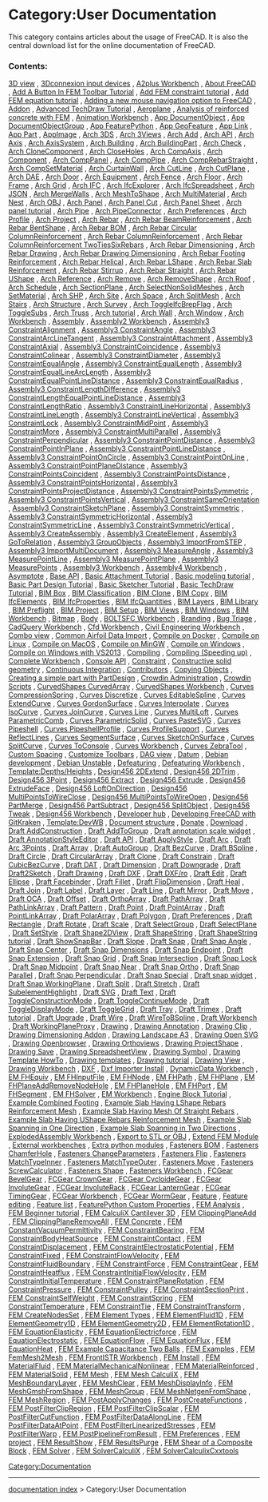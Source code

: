 # Category:User Documentation
This category contains articles about the usage of FreeCAD. It is also the central download list for the online documentation of FreeCAD.

### Contents:

[3D view](3D_view.md) , [3Dconnexion input devices](3Dconnexion_input_devices.md) , [A2plus Workbench](A2plus_Workbench.md) , [About FreeCAD](About_FreeCAD.md) , [Add A Button In FEM Toolbar Tutorial](Add_A_Button_In_FEM_Toolbar_Tutorial.md) , [Add FEM constraint tutorial](Add_FEM_constraint_tutorial.md) , [Add FEM equation tutorial](Add_FEM_equation_tutorial.md) , [Adding a new mouse navigation option to FreeCAD](Adding_a_new_mouse_navigation_option_to_FreeCAD.md) , [Addon](Addon.md) , [Advanced TechDraw Tutorial](Advanced_TechDraw_Tutorial.md) , [Aeroplane](Aeroplane.md) , [Analysis of reinforced concrete with FEM](Analysis_of_reinforced_concrete_with_FEM.md) , [Animation Workbench](Animation_Workbench.md) , [App DocumentObject](App_DocumentObject.md) , [App DocumentObjectGroup](App_DocumentObjectGroup.md) , [App FeaturePython](App_FeaturePython.md) , [App GeoFeature](App_GeoFeature.md) , [App Link](App_Link.md) , [App Part](App_Part.md) , [AppImage](AppImage.md) , [Arch 3DS](Arch_3DS.md) , [Arch 3Views](Arch_3Views.md) , [Arch Add](Arch_Add.md) , [Arch API](Arch_API.md) , [Arch Axis](Arch_Axis.md) , [Arch AxisSystem](Arch_AxisSystem.md) , [Arch Building](Arch_Building.md) , [Arch BuildingPart](Arch_BuildingPart.md) , [Arch Check](Arch_Check.md) , [Arch CloneComponent](Arch_CloneComponent.md) , [Arch CloseHoles](Arch_CloseHoles.md) , [Arch CompAxis](Arch_CompAxis.md) , [Arch Component](Arch_Component.md) , [Arch CompPanel](Arch_CompPanel.md) , [Arch CompPipe](Arch_CompPipe.md) , [Arch CompRebarStraight](Arch_CompRebarStraight.md) , [Arch CompSetMaterial](Arch_CompSetMaterial.md) , [Arch CurtainWall](Arch_CurtainWall.md) , [Arch CutLine](Arch_CutLine.md) , [Arch CutPlane](Arch_CutPlane.md) , [Arch DAE](Arch_DAE.md) , [Arch Door](Arch_Door.md) , [Arch Equipment](Arch_Equipment.md) , [Arch Fence](Arch_Fence.md) , [Arch Floor](Arch_Floor.md) , [Arch Frame](Arch_Frame.md) , [Arch Grid](Arch_Grid.md) , [Arch IFC](Arch_IFC.md) , [Arch IfcExplorer](Arch_IfcExplorer.md) , [Arch IfcSpreadsheet](Arch_IfcSpreadsheet.md) , [Arch JSON](Arch_JSON.md) , [Arch MergeWalls](Arch_MergeWalls.md) , [Arch MeshToShape](Arch_MeshToShape.md) , [Arch MultiMaterial](Arch_MultiMaterial.md) , [Arch Nest](Arch_Nest.md) , [Arch OBJ](Arch_OBJ.md) , [Arch Panel](Arch_Panel.md) , [Arch Panel Cut](Arch_Panel_Cut.md) , [Arch Panel Sheet](Arch_Panel_Sheet.md) , [Arch panel tutorial](Arch_panel_tutorial.md) , [Arch Pipe](Arch_Pipe.md) , [Arch PipeConnector](Arch_PipeConnector.md) , [Arch Preferences](Arch_Preferences.md) , [Arch Profile](Arch_Profile.md) , [Arch Project](Arch_Project.md) , [Arch Rebar](Arch_Rebar.md) , [Arch Rebar BeamReinforcement](Arch_Rebar_BeamReinforcement.md) , [Arch Rebar BentShape](Arch_Rebar_BentShape.md) , [Arch Rebar BOM](Arch_Rebar_BOM.md) , [Arch Rebar Circular ColumnReinforcement](Arch_Rebar_Circular_ColumnReinforcement.md) , [Arch Rebar ColumnReinforcement](Arch_Rebar_ColumnReinforcement.md) , [Arch Rebar ColumnReinforcement TwoTiesSixRebars](Arch_Rebar_ColumnReinforcement_TwoTiesSixRebars.md) , [Arch Rebar Dimensioning](Arch_Rebar_Dimensioning.md) , [Arch Rebar Drawing](Arch_Rebar_Drawing.md) , [Arch Rebar Drawing Dimensioning](Arch_Rebar_Drawing_Dimensioning.md) , [Arch Rebar Footing Reinforcement](Arch_Rebar_Footing_Reinforcement.md) , [Arch Rebar Helical](Arch_Rebar_Helical.md) , [Arch Rebar LShape](Arch_Rebar_LShape.md) , [Arch Rebar Slab Reinforcement](Arch_Rebar_Slab_Reinforcement.md) , [Arch Rebar Stirrup](Arch_Rebar_Stirrup.md) , [Arch Rebar Straight](Arch_Rebar_Straight.md) , [Arch Rebar UShape](Arch_Rebar_UShape.md) , [Arch Reference](Arch_Reference.md) , [Arch Remove](Arch_Remove.md) , [Arch RemoveShape](Arch_RemoveShape.md) , [Arch Roof](Arch_Roof.md) , [Arch Schedule](Arch_Schedule.md) , [Arch SectionPlane](Arch_SectionPlane.md) , [Arch SelectNonSolidMeshes](Arch_SelectNonSolidMeshes.md) , [Arch SetMaterial](Arch_SetMaterial.md) , [Arch SHP](Arch_SHP.md) , [Arch Site](Arch_Site.md) , [Arch Space](Arch_Space.md) , [Arch SplitMesh](Arch_SplitMesh.md) , [Arch Stairs](Arch_Stairs.md) , [Arch Structure](Arch_Structure.md) , [Arch Survey](Arch_Survey.md) , [Arch ToggleIfcBrepFlag](Arch_ToggleIfcBrepFlag.md) , [Arch ToggleSubs](Arch_ToggleSubs.md) , [Arch Truss](Arch_Truss.md) , [Arch tutorial](Arch_tutorial.md) , [Arch Wall](Arch_Wall.md) , [Arch Window](Arch_Window.md) , [Arch Workbench](Arch_Workbench.md) , [Assembly](Assembly.md) , [Assembly2 Workbench](Assembly2_Workbench.md) , [Assembly3 ConstraintAlignment](Assembly3_ConstraintAlignment.md) , [Assembly3 ConstraintAngle](Assembly3_ConstraintAngle.md) , [Assembly3 ConstraintArcLineTangent](Assembly3_ConstraintArcLineTangent.md) , [Assembly3 ConstraintAttachment](Assembly3_ConstraintAttachment.md) , [Assembly3 ConstraintAxial](Assembly3_ConstraintAxial.md) , [Assembly3 ConstraintCoincidence](Assembly3_ConstraintCoincidence.md) , [Assembly3 ConstraintColinear](Assembly3_ConstraintColinear.md) , [Assembly3 ConstraintDiameter](Assembly3_ConstraintDiameter.md) , [Assembly3 ConstraintEqualAngle](Assembly3_ConstraintEqualAngle.md) , [Assembly3 ConstraintEqualLength](Assembly3_ConstraintEqualLength.md) , [Assembly3 ConstraintEqualLineArcLength](Assembly3_ConstraintEqualLineArcLength.md) , [Assembly3 ConstraintEqualPointLineDistance](Assembly3_ConstraintEqualPointLineDistance.md) , [Assembly3 ConstraintEqualRadius](Assembly3_ConstraintEqualRadius.md) , [Assembly3 ConstraintLengthDifference](Assembly3_ConstraintLengthDifference.md) , [Assembly3 ConstraintLengthEqualPointLineDistance](Assembly3_ConstraintLengthEqualPointLineDistance.md) , [Assembly3 ConstraintLengthRatio](Assembly3_ConstraintLengthRatio.md) , [Assembly3 ConstraintLineHorizontal](Assembly3_ConstraintLineHorizontal.md) , [Assembly3 ConstraintLineLength](Assembly3_ConstraintLineLength.md) , [Assembly3 ConstraintLineVertical](Assembly3_ConstraintLineVertical.md) , [Assembly3 ConstraintLock](Assembly3_ConstraintLock.md) , [Assembly3 ConstraintMidPoint](Assembly3_ConstraintMidPoint.md) , [Assembly3 ConstraintMore](Assembly3_ConstraintMore.md) , [Assembly3 ConstraintMultiParallel](Assembly3_ConstraintMultiParallel.md) , [Assembly3 ConstraintPerpendicular](Assembly3_ConstraintPerpendicular.md) , [Assembly3 ConstraintPointDistance](Assembly3_ConstraintPointDistance.md) , [Assembly3 ConstraintPointInPlane](Assembly3_ConstraintPointInPlane.md) , [Assembly3 ConstraintPointLineDistance](Assembly3_ConstraintPointLineDistance.md) , [Assembly3 ConstraintPointOnCircle](Assembly3_ConstraintPointOnCircle.md) , [Assembly3 ConstraintPointOnLine](Assembly3_ConstraintPointOnLine.md) , [Assembly3 ConstraintPointPlaneDistance](Assembly3_ConstraintPointPlaneDistance.md) , [Assembly3 ConstraintPointsCoincident](Assembly3_ConstraintPointsCoincident.md) , [Assembly3 ConstraintPointsDistance](Assembly3_ConstraintPointsDistance.md) , [Assembly3 ConstraintPointsHorizontal](Assembly3_ConstraintPointsHorizontal.md) , [Assembly3 ConstraintPointsProjectDistance](Assembly3_ConstraintPointsProjectDistance.md) , [Assembly3 ConstraintPointsSymmetric](Assembly3_ConstraintPointsSymmetric.md) , [Assembly3 ConstraintPointsVertical](Assembly3_ConstraintPointsVertical.md) , [Assembly3 ConstraintSameOrientation](Assembly3_ConstraintSameOrientation.md) , [Assembly3 ConstraintSketchPlane](Assembly3_ConstraintSketchPlane.md) , [Assembly3 ConstraintSymmetric](Assembly3_ConstraintSymmetric.md) , [Assembly3 ConstraintSymmetricHorizontal](Assembly3_ConstraintSymmetricHorizontal.md) , [Assembly3 ConstraintSymmetricLine](Assembly3_ConstraintSymmetricLine.md) , [Assembly3 ConstraintSymmetricVertical](Assembly3_ConstraintSymmetricVertical.md) , [Assembly3 CreateAssembly](Assembly3_CreateAssembly.md) , [Assembly3 CreateElement](Assembly3_CreateElement.md) , [Assembly3 GoToRelation](Assembly3_GoToRelation.md) , [Assembly3 GroupObjects](Assembly3_GroupObjects.md) , [Assembly3 ImportFromSTEP](Assembly3_ImportFromSTEP.md) , [Assembly3 ImportMultiDocument](Assembly3_ImportMultiDocument.md) , [Assembly3 MeasureAngle](Assembly3_MeasureAngle.md) , [Assembly3 MeasurePointLine](Assembly3_MeasurePointLine.md) , [Assembly3 MeasurePointPlane](Assembly3_MeasurePointPlane.md) , [Assembly3 MeasurePoints](Assembly3_MeasurePoints.md) , [Assembly3 Workbench](Assembly3_Workbench.md) , [Assembly4 Workbench](Assembly4_Workbench.md) , [Asymptote](Asymptote.md) , [Base API](Base_API.md) , [Basic Attachment Tutorial](Basic_Attachment_Tutorial.md) , [Basic modeling tutorial](Basic_modeling_tutorial.md) , [Basic Part Design Tutorial](Basic_Part_Design_Tutorial.md) , [Basic Sketcher Tutorial](Basic_Sketcher_Tutorial.md) , [Basic TechDraw Tutorial](Basic_TechDraw_Tutorial.md) , [BIM Box](BIM_Box.md) , [BIM Classification](BIM_Classification.md) , [BIM Clone](BIM_Clone.md) , [BIM Copy](BIM_Copy.md) , [BIM IfcElements](BIM_IfcElements.md) , [BIM IfcProperties](BIM_IfcProperties.md) , [BIM IfcQuantities](BIM_IfcQuantities.md) , [BIM Layers](BIM_Layers.md) , [BIM Library](BIM_Library.md) , [BIM Preflight](BIM_Preflight.md) , [BIM Project](BIM_Project.md) , [BIM Setup](BIM_Setup.md) , [BIM Views](BIM_Views.md) , [BIM Windows](BIM_Windows.md) , [BIM Workbench](BIM_Workbench.md) , [Bitmap](Bitmap.md) , [Body](Body.md) , [BOLTSFC Workbench](BOLTSFC_Workbench.md) , [Branding](Branding.md) , [Bug Triage](Bug_Triage.md) , [CadQuery Workbench](CadQuery_Workbench.md) , [Cfd Workbench](Cfd_Workbench.md) , [Civil Engineering Workbench](Civil_Engineering_Workbench.md) , [Combo view](Combo_view.md) , [Common Airfoil Data Import](Common_Airfoil_Data_Import.md) , [Compile on Docker](Compile_on_Docker.md) , [Compile on Linux](Compile_on_Linux.md) , [Compile on MacOS](Compile_on_MacOS.md) , [Compile on MinGW](Compile_on_MinGW.md) , [Compile on Windows](Compile_on_Windows.md) , [Compile on Windows with VS2013](Compile_on_Windows_with_VS2013.md) , [Compiling](Compiling.md) , [Compiling (Speeding up)](Compiling_(Speeding_up).md) , [Complete Workbench](Complete_Workbench.md) , [Console API](Console_API.md) , [Constraint](Constraint.md) , [Constructive solid geometry](Constructive_solid_geometry.md) , [Continuous Integration](Continuous_Integration.md) , [Contributors](Contributors.md) , [Copying Objects](Copying_Objects.md) , [Creating a simple part with PartDesign](Creating_a_simple_part_with_PartDesign.md) , [Crowdin Administration](Crowdin_Administration.md) , [Crowdin Scripts](Crowdin_Scripts.md) , [CurvedShapes CurvedArray](CurvedShapes_CurvedArray.md) , [CurvedShapes Workbench](CurvedShapes_Workbench.md) , [Curves CompressionSpring](Curves_CompressionSpring.md) , [Curves Discretize](Curves_Discretize.md) , [Curves EditableSpline](Curves_EditableSpline.md) , [Curves ExtendCurve](Curves_ExtendCurve.md) , [Curves GordonSurface](Curves_GordonSurface.md) , [Curves Interpolate](Curves_Interpolate.md) , [Curves IsoCurve](Curves_IsoCurve.md) , [Curves JoinCurve](Curves_JoinCurve.md) , [Curves Line](Curves_Line.md) , [Curves MultiLoft](Curves_MultiLoft.md) , [Curves ParametricComb](Curves_ParametricComb.md) , [Curves ParametricSolid](Curves_ParametricSolid.md) , [Curves PasteSVG](Curves_PasteSVG.md) , [Curves Pipeshell](Curves_Pipeshell.md) , [Curves PipeshellProfile](Curves_PipeshellProfile.md) , [Curves ProfileSupport](Curves_ProfileSupport.md) , [Curves ReflectLines](Curves_ReflectLines.md) , [Curves SegmentSurface](Curves_SegmentSurface.md) , [Curves SketchOnSurface](Curves_SketchOnSurface.md) , [Curves SplitCurve](Curves_SplitCurve.md) , [Curves ToConsole](Curves_ToConsole.md) , [Curves Workbench](Curves_Workbench.md) , [Curves ZebraTool](Curves_ZebraTool.md) , [Custom Spacing](Custom_Spacing.md) , [Customize Toolbars](Customize_Toolbars.md) , [DAG view](DAG_view.md) , [Datum](Datum.md) , [Debian development](Debian_development.md) , [Debian Unstable](Debian_Unstable.md) , [Defeaturing](Defeaturing.md) , [Defeaturing Workbench](Defeaturing_Workbench.md) , [Template:Depths/Heights](Template:Depths/Heights.md) , [Design456 2DExtend](Design456_2DExtend.md) , [Design456 2DTrim](Design456_2DTrim.md) , [Design456 3Point](Design456_3Point.md) , [Design456 Extract](Design456_Extract.md) , [Design456 Extrude](Design456_Extrude.md) , [Design456 ExtrudeFace](Design456_ExtrudeFace.md) , [Design456 LoftOnDirection](Design456_LoftOnDirection.md) , [Design456 MultiPointsToWireClose](Design456_MultiPointsToWireClose.md) , [Design456 MultiPointsToWireOpen](Design456_MultiPointsToWireOpen.md) , [Design456 PartMerge](Design456_PartMerge.md) , [Design456 PartSubtract](Design456_PartSubtract.md) , [Design456 SplitObject](Design456_SplitObject.md) , [Design456 Tweak](Design456_Tweak.md) , [Design456 Workbench](Design456_Workbench.md) , [Developer hub](Developer_hub.md) , [Developing FreeCAD with GitKraken](Developing_FreeCAD_with_GitKraken.md) , [Template:DevWB](Template:DevWB.md) , [Document structure](Document_structure.md) , [Donate](Donate.md) , [Download](Download.md) , [Draft AddConstruction](Draft_AddConstruction.md) , [Draft AddToGroup](Draft_AddToGroup.md) , [Draft annotation scale widget](Draft_annotation_scale_widget.md) , [Draft AnnotationStyleEditor](Draft_AnnotationStyleEditor.md) , [Draft API](Draft_API.md) , [Draft ApplyStyle](Draft_ApplyStyle.md) , [Draft Arc](Draft_Arc.md) , [Draft Arc 3Points](Draft_Arc_3Points.md) , [Draft Array](Draft_Array.md) , [Draft AutoGroup](Draft_AutoGroup.md) , [Draft BezCurve](Draft_BezCurve.md) , [Draft BSpline](Draft_BSpline.md) , [Draft Circle](Draft_Circle.md) , [Draft CircularArray](Draft_CircularArray.md) , [Draft Clone](Draft_Clone.md) , [Draft Constrain](Draft_Constrain.md) , [Draft CubicBezCurve](Draft_CubicBezCurve.md) , [Draft DAT](Draft_DAT.md) , [Draft Dimension](Draft_Dimension.md) , [Draft Downgrade](Draft_Downgrade.md) , [Draft Draft2Sketch](Draft_Draft2Sketch.md) , [Draft Drawing](Draft_Drawing.md) , [Draft DXF](Draft_DXF.md) , [Draft DXF/ro](Draft_DXF/ro.md) , [Draft Edit](Draft_Edit.md) , [Draft Ellipse](Draft_Ellipse.md) , [Draft Facebinder](Draft_Facebinder.md) , [Draft Fillet](Draft_Fillet.md) , [Draft FlipDimension](Draft_FlipDimension.md) , [Draft Heal](Draft_Heal.md) , [Draft Join](Draft_Join.md) , [Draft Label](Draft_Label.md) , [Draft Layer](Draft_Layer.md) , [Draft Line](Draft_Line.md) , [Draft Mirror](Draft_Mirror.md) , [Draft Move](Draft_Move.md) , [Draft OCA](Draft_OCA.md) , [Draft Offset](Draft_Offset.md) , [Draft OrthoArray](Draft_OrthoArray.md) , [Draft PathArray](Draft_PathArray.md) , [Draft PathLinkArray](Draft_PathLinkArray.md) , [Draft Pattern](Draft_Pattern.md) , [Draft Point](Draft_Point.md) , [Draft PointArray](Draft_PointArray.md) , [Draft PointLinkArray](Draft_PointLinkArray.md) , [Draft PolarArray](Draft_PolarArray.md) , [Draft Polygon](Draft_Polygon.md) , [Draft Preferences](Draft_Preferences.md) , [Draft Rectangle](Draft_Rectangle.md) , [Draft Rotate](Draft_Rotate.md) , [Draft Scale](Draft_Scale.md) , [Draft SelectGroup](Draft_SelectGroup.md) , [Draft SelectPlane](Draft_SelectPlane.md) , [Draft SetStyle](Draft_SetStyle.md) , [Draft Shape2DView](Draft_Shape2DView.md) , [Draft ShapeString](Draft_ShapeString.md) , [Draft ShapeString tutorial](Draft_ShapeString_tutorial.md) , [Draft ShowSnapBar](Draft_ShowSnapBar.md) , [Draft Slope](Draft_Slope.md) , [Draft Snap](Draft_Snap.md) , [Draft Snap Angle](Draft_Snap_Angle.md) , [Draft Snap Center](Draft_Snap_Center.md) , [Draft Snap Dimensions](Draft_Snap_Dimensions.md) , [Draft Snap Endpoint](Draft_Snap_Endpoint.md) , [Draft Snap Extension](Draft_Snap_Extension.md) , [Draft Snap Grid](Draft_Snap_Grid.md) , [Draft Snap Intersection](Draft_Snap_Intersection.md) , [Draft Snap Lock](Draft_Snap_Lock.md) , [Draft Snap Midpoint](Draft_Snap_Midpoint.md) , [Draft Snap Near](Draft_Snap_Near.md) , [Draft Snap Ortho](Draft_Snap_Ortho.md) , [Draft Snap Parallel](Draft_Snap_Parallel.md) , [Draft Snap Perpendicular](Draft_Snap_Perpendicular.md) , [Draft Snap Special](Draft_Snap_Special.md) , [Draft snap widget](Draft_snap_widget.md) , [Draft Snap WorkingPlane](Draft_Snap_WorkingPlane.md) , [Draft Split](Draft_Split.md) , [Draft Stretch](Draft_Stretch.md) , [Draft SubelementHighlight](Draft_SubelementHighlight.md) , [Draft SVG](Draft_SVG.md) , [Draft Text](Draft_Text.md) , [Draft ToggleConstructionMode](Draft_ToggleConstructionMode.md) , [Draft ToggleContinueMode](Draft_ToggleContinueMode.md) , [Draft ToggleDisplayMode](Draft_ToggleDisplayMode.md) , [Draft ToggleGrid](Draft_ToggleGrid.md) , [Draft Tray](Draft_Tray.md) , [Draft Trimex](Draft_Trimex.md) , [Draft tutorial](Draft_tutorial.md) , [Draft Upgrade](Draft_Upgrade.md) , [Draft Wire](Draft_Wire.md) , [Draft WireToBSpline](Draft_WireToBSpline.md) , [Draft Workbench](Draft_Workbench.md) , [Draft WorkingPlaneProxy](Draft_WorkingPlaneProxy.md) , [Drawing](Drawing.md) , [Drawing Annotation](Drawing_Annotation.md) , [Drawing Clip](Drawing_Clip.md) , [Drawing Dimensioning Addon](Drawing_Dimensioning_Addon.md) , [Drawing Landscape A3](Drawing_Landscape_A3.md) , [Drawing Open SVG](Drawing_Open_SVG.md) , [Drawing Openbrowser](Drawing_Openbrowser.md) , [Drawing Orthoviews](Drawing_Orthoviews.md) , [Drawing ProjectShape](Drawing_ProjectShape.md) , [Drawing Save](Drawing_Save.md) , [Drawing SpreadsheetView](Drawing_SpreadsheetView.md) , [Drawing Symbol](Drawing_Symbol.md) , [Drawing Template HowTo](Drawing_Template_HowTo.md) , [Drawing templates](Drawing_templates.md) , [Drawing tutorial](Drawing_tutorial.md) , [Drawing View](Drawing_View.md) , [Drawing Workbench](Drawing_Workbench.md) , [DXF](DXF.md) , [Dxf Importer Install](Dxf_Importer_Install.md) , [DynamicData Workbench](DynamicData_Workbench.md) , [EM FHEquiv](EM_FHEquiv.md) , [EM FHInputFile](EM_FHInputFile.md) , [EM FHNode](EM_FHNode.md) , [EM FHPath](EM_FHPath.md) , [EM FHPlane](EM_FHPlane.md) , [EM FHPlaneAddRemoveNodeHole](EM_FHPlaneAddRemoveNodeHole.md) , [EM FHPlaneHole](EM_FHPlaneHole.md) , [EM FHPort](EM_FHPort.md) , [EM FHSegment](EM_FHSegment.md) , [EM FHSolver](EM_FHSolver.md) , [EM Workbench](EM_Workbench.md) , [Engine Block Tutorial](Engine_Block_Tutorial.md) , [Example Combined Footing](Example_Combined_Footing.md) , [Example Slab Having LShape Rebars Reinforcement Mesh](Example_Slab_Having_LShape_Rebars_Reinforcement_Mesh.md) , [Example Slab Having Mesh Of Straight Rebars](Example_Slab_Having_Mesh_Of_Straight_Rebars.md) , [Example Slab Having UShape Rebars Reinforcement Mesh](Example_Slab_Having_UShape_Rebars_Reinforcement_Mesh.md) , [Example Slab Spanning in One Direction](Example_Slab_Spanning_in_One_Direction.md) , [Example Slab Spanning in Two Directions](Example_Slab_Spanning_in_Two_Directions.md) , [ExplodedAssembly Workbench](ExplodedAssembly_Workbench.md) , [Export to STL or OBJ](Export_to_STL_or_OBJ.md) , [Extend FEM Module](Extend_FEM_Module.md) , [External workbenches](External_workbenches.md) , [Extra python modules](Extra_python_modules.md) , [Fasteners BOM](Fasteners_BOM.md) , [Fasteners ChamferHole](Fasteners_ChamferHole.md) , [Fasteners ChangeParameters](Fasteners_ChangeParameters.md) , [Fasteners Flip](Fasteners_Flip.md) , [Fasteners MatchTypeInner](Fasteners_MatchTypeInner.md) , [Fasteners MatchTypeOuter](Fasteners_MatchTypeOuter.md) , [Fasteners Move](Fasteners_Move.md) , [Fasteners ScrewCalculator](Fasteners_ScrewCalculator.md) , [Fasteners Shape](Fasteners_Shape.md) , [Fasteners Workbench](Fasteners_Workbench.md) , [FCGear BevelGear](FCGear_BevelGear.md) , [FCGear CrownGear](FCGear_CrownGear.md) , [FCGear CycloideGear](FCGear_CycloideGear.md) , [FCGear InvoluteGear](FCGear_InvoluteGear.md) , [FCGear InvoluteRack](FCGear_InvoluteRack.md) , [FCGear LanternGear](FCGear_LanternGear.md) , [FCGear TimingGear](FCGear_TimingGear.md) , [FCGear Workbench](FCGear_Workbench.md) , [FCGear WormGear](FCGear_WormGear.md) , [Feature](Feature.md) , [Feature editing](Feature_editing.md) , [Feature list](Feature_list.md) , [FeaturePython Custom Properties](FeaturePython_Custom_Properties.md) , [FEM Analysis](FEM_Analysis.md) , [FEM Beginner tutorial](FEM_Beginner_tutorial.md) , [FEM CalculiX Cantilever 3D](FEM_CalculiX_Cantilever_3D.md) , [FEM ClippingPlaneAdd](FEM_ClippingPlaneAdd.md) , [FEM ClippingPlaneRemoveAll](FEM_ClippingPlaneRemoveAll.md) , [FEM Concrete](FEM_Concrete.md) , [FEM ConstantVacuumPermittivity](FEM_ConstantVacuumPermittivity.md) , [FEM ConstraintBearing](FEM_ConstraintBearing.md) , [FEM ConstraintBodyHeatSource](FEM_ConstraintBodyHeatSource.md) , [FEM ConstraintContact](FEM_ConstraintContact.md) , [FEM ConstraintDisplacement](FEM_ConstraintDisplacement.md) , [FEM ConstraintElectrostaticPotential](FEM_ConstraintElectrostaticPotential.md) , [FEM ConstraintFixed](FEM_ConstraintFixed.md) , [FEM ConstraintFlowVelocity](FEM_ConstraintFlowVelocity.md) , [FEM ConstraintFluidBoundary](FEM_ConstraintFluidBoundary.md) , [FEM ConstraintForce](FEM_ConstraintForce.md) , [FEM ConstraintGear](FEM_ConstraintGear.md) , [FEM ConstraintHeatflux](FEM_ConstraintHeatflux.md) , [FEM ConstraintInitialFlowVelocity](FEM_ConstraintInitialFlowVelocity.md) , [FEM ConstraintInitialTemperature](FEM_ConstraintInitialTemperature.md) , [FEM ConstraintPlaneRotation](FEM_ConstraintPlaneRotation.md) , [FEM ConstraintPressure](FEM_ConstraintPressure.md) , [FEM ConstraintPulley](FEM_ConstraintPulley.md) , [FEM ConstraintSectionPrint](FEM_ConstraintSectionPrint.md) , [FEM ConstraintSelfWeight](FEM_ConstraintSelfWeight.md) , [FEM ConstraintSpring](FEM_ConstraintSpring.md) , [FEM ConstraintTemperature](FEM_ConstraintTemperature.md) , [FEM ConstraintTie](FEM_ConstraintTie.md) , [FEM ConstraintTransform](FEM_ConstraintTransform.md) , [FEM CreateNodesSet](FEM_CreateNodesSet.md) , [FEM Element Types](FEM_Element_Types.md) , [FEM ElementFluid1D](FEM_ElementFluid1D.md) , [FEM ElementGeometry1D](FEM_ElementGeometry1D.md) , [FEM ElementGeometry2D](FEM_ElementGeometry2D.md) , [FEM ElementRotation1D](FEM_ElementRotation1D.md) , [FEM EquationElasticity](FEM_EquationElasticity.md) , [FEM EquationElectricforce](FEM_EquationElectricforce.md) , [FEM EquationElectrostatic](FEM_EquationElectrostatic.md) , [FEM EquationFlow](FEM_EquationFlow.md) , [FEM EquationFlux](FEM_EquationFlux.md) , [FEM EquationHeat](FEM_EquationHeat.md) , [FEM Example Capacitance Two Balls](FEM_Example_Capacitance_Two_Balls.md) , [FEM Examples](FEM_Examples.md) , [FEM FemMesh2Mesh](FEM_FemMesh2Mesh.md) , [FEM FrontISTR Workbench](FEM_FrontISTR_Workbench.md) , [FEM Install](FEM_Install.md) , [FEM MaterialFluid](FEM_MaterialFluid.md) , [FEM MaterialMechanicalNonlinear](FEM_MaterialMechanicalNonlinear.md) , [FEM MaterialReinforced](FEM_MaterialReinforced.md) , [FEM MaterialSolid](FEM_MaterialSolid.md) , [FEM Mesh](FEM_Mesh.md) , [FEM Mesh CalculiX](FEM_Mesh_CalculiX.md) , [FEM MeshBoundaryLayer](FEM_MeshBoundaryLayer.md) , [FEM MeshClear](FEM_MeshClear.md) , [FEM MeshDisplayInfo](FEM_MeshDisplayInfo.md) , [FEM MeshGmshFromShape](FEM_MeshGmshFromShape.md) , [FEM MeshGroup](FEM_MeshGroup.md) , [FEM MeshNetgenFromShape](FEM_MeshNetgenFromShape.md) , [FEM MeshRegion](FEM_MeshRegion.md) , [FEM PostApplyChanges](FEM_PostApplyChanges.md) , [FEM PostCreateFunctions](FEM_PostCreateFunctions.md) , [FEM PostFilterClipRegion](FEM_PostFilterClipRegion.md) , [FEM PostFilterClipScalar](FEM_PostFilterClipScalar.md) , [FEM PostFilterCutFunction](FEM_PostFilterCutFunction.md) , [FEM PostFilterDataAlongLine](FEM_PostFilterDataAlongLine.md) , [FEM PostFilterDataAtPoint](FEM_PostFilterDataAtPoint.md) , [FEM PostFilterLinearizedStresses](FEM_PostFilterLinearizedStresses.md) , [FEM PostFilterWarp](FEM_PostFilterWarp.md) , [FEM PostPipelineFromResult](FEM_PostPipelineFromResult.md) , [FEM Preferences](FEM_Preferences.md) , [FEM project](FEM_project.md) , [FEM ResultShow](FEM_ResultShow.md) , [FEM ResultsPurge](FEM_ResultsPurge.md) , [FEM Shear of a Composite Block](FEM_Shear_of_a_Composite_Block.md) , [FEM Solver](FEM_Solver.md) , [FEM SolverCalculiX](FEM_SolverCalculiX.md) , [FEM SolverCalculixCxxtools](FEM_SolverCalculixCxxtools.md)

[Category:Documentation](Category:Documentation.md)

---
[documentation index](../README.md) > Category:User Documentation
